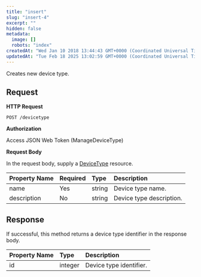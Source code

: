 ```yaml
---
title: "insert"
slug: "insert-4"
excerpt: ""
hidden: false
metadata: 
  image: []
  robots: "index"
createdAt: "Wed Jan 10 2018 13:44:43 GMT+0000 (Coordinated Universal Time)"
updatedAt: "Tue Feb 18 2025 13:02:59 GMT+0000 (Coordinated Universal Time)"
---
```

Creates new device type.

## Request

**HTTP Request**

```text
POST /devicetype
```

**Authorization**

Access JSON Web Token (ManageDeviceType)

**Request Body**

In the request body, supply a [DeviceType](doc:devicetype) resource.

| Property Name | Required | Type   | Description              |
| :------------ | :------- | :----- | :----------------------- |
| name          | Yes      | string | Device type name.        |
| description   | No       | string | Device type description. |

## Response

If successful, this method returns a device type identifier in the response body. 

| Property Name | Type    | Description             |
| :------------ | :------ | :---------------------- |
| id            | integer | Device type identifier. |
